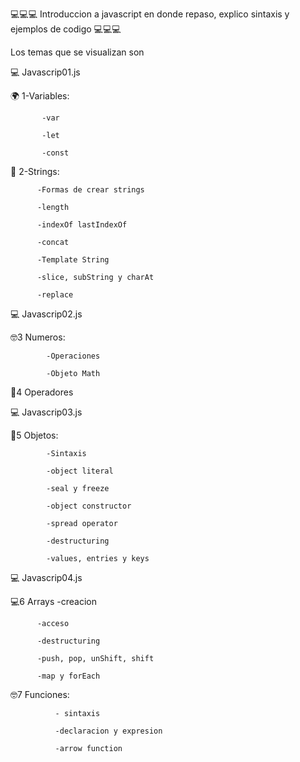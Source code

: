 💻💻💻 Introduccion a javascript en donde repaso, explico sintaxis y ejemplos de codigo 💻💻💻

Los temas que se visualizan son 

💻 Javascrip01.js

🌍 1-Variables:
        
           -var
        
           -let
        
           -const


📝 2-Strings:

          -Formas de crear strings
          
          -length
          
          -indexOf lastIndexOf
          
          -concat
          
          -Template String
          
          -slice, subString y charAt
          
          -replace
          
💻 Javascrip02.js          
          
🤓3 Numeros:

            -Operaciones 
            
            -Objeto Math
            
🧭4 Operadores

💻 Javascrip03.js

💾5 Objetos:

            -Sintaxis
            
            -object literal
            
            -seal y freeze
            
            -object constructor
            
            -spread operator
            
            -destructuring
            
            -values, entries y keys
            
💻 Javascrip04.js

💻6 Arrays
          -creacion
          
          -acceso
          
          -destructuring
          
          -push, pop, unShift, shift
          
          -map y forEach
          
🤓7 Funciones:

              - sintaxis
              
              -declaracion y expresion
              
              -arrow function
          
